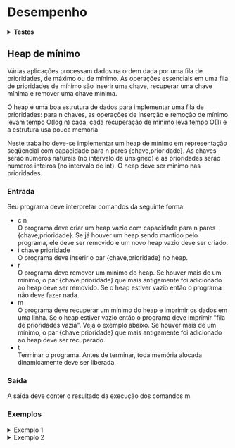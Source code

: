 # <b>Desempenho</b>

<details><summary><b>Testes</b></summary><p>

01:  saída correta.\
02:  saída correta.\
03:  limite de tempo ou memória excedido.\
04:  saída incorreta.\

Número de casos-de-teste: 4.\
Casos-de-teste bem sucedidos: 2.\
<b>Acerto: 50%</b>

</p></details>

## <b>Heap de mínimo</b>

Várias aplicações processam dados na ordem dada por uma fila de prioridades, de máximo ou de mínimo. As operações essenciais em uma fila de prioridades de mínimo são inserir uma chave, recuperar uma chave mínima e remover uma chave mínima.

O heap é uma boa estrutura de dados para implementar uma fila de prioridades: para n chaves, as operações de inserção e remoção de mínimo levam tempo O(log n) cada, cada recuperação de mínimo leva tempo O(1) e a estrutura usa pouca memória.

Neste trabalho deve-se implementar um heap de mínimo em representação seqüencial com capacidade para n pares {chave,prioridade}. As chaves serão números naturais (no intervalo de unsigned) e as prioridades serão números inteiros (no intervalo de int). O heap deve ser minimo nas prioridades.

### <b>Entrada</b>

Seu programa deve interpretar comandos da seguinte forma:
- c n\
O programa deve criar um heap vazio com capacidade para n pares {chave,prioridade}. Se já houver um heap sendo mantido pelo programa, ele deve ser removido e um novo heap vazio deve ser criado.
- i chave prioridade\
O programa deve inserir o par {chave,prioridade} no heap.
- r\
O programa deve remover um mínimo do heap. Se houver mais de um mínimo, o par {chave,prioridade} que mais antigamente foi adicionado ao heap deve ser removido. Se o heap estiver vazio então o programa não deve fazer nada.
- m\
O programa deve recuperar um mínimo do heap e imprimir os dados em uma linha. Se o heap estiver vazio então o programa deve imprimir "fila de prioridades vazia". Veja o exemplo abaixo. Se houver mais de um mínimo, o par {chave,prioridade} que mais antigamente foi adicionado ao heap deve ser recuperado.
- t\
Terminar o programa. Antes de terminar, toda memória alocada dinamicamente deve ser liberada.

### <b>Saída</b>

A saída deve conter o resultado da execução dos comandos m.

### <b>Exemplos</b>

<details><summary>Exemplo 1</summary><p>

- Entrada
```
c 13
i 6 4
i 2 8
m
r
m
r
m
i 10 15
i 12 9
i 21 7
i 0 5
i 15 7
i 5 30
i 6 5
m
r
m
r
m
r
m
r
m
r
m
r
m
r
m
r
t
```
- Saída
```
prioridade minima 4, chave 6
prioridade minima 8, chave 2
fila de prioridades vazia
prioridade minima 5, chave 0
prioridade minima 5, chave 6
prioridade minima 7, chave 21
prioridade minima 7, chave 15
prioridade minima 9, chave 12
prioridade minima 15, chave 10
prioridade minima 30, chave 5
fila de prioridades vazia
```

</p></details>

<details><summary>Exemplo 2</summary><p>

- Entrada
```
c 32
i 31 310
i 30 300
i 29 290
i 28 280
i 27 270
i 26 260
i 25 250
i 24 240
i 23 230
i 22 220
i 21 210
i 20 200
i 19 190
i 18 180
i 17 170
i 16 160
i 15 150
i 14 140
i 13 130
i 12 120
i 11 110
i 10 100
i 9 90
i 8 80
i 7 70
i 6 60
i 5 50
i 4 40
i 3 30
i 2 20
i 1 10
i 0 0
m
r
m
r
m
r
m
r
m
r
m
r
m
r
m
r
m
r
m
r
m
r
m
r
m
r
m
r
m
r
m
r
m
r
m
r
m
r
m
r
m
r
m
r
m
r
m
r
m
r
m
r
m
r
m
r
m
r
m
r
m
r
m
r
m
r
t
```
- Saída
```
prioridade minima 0, chave 0
prioridade minima 10, chave 1
prioridade minima 20, chave 2
prioridade minima 30, chave 3
prioridade minima 40, chave 4
prioridade minima 50, chave 5
prioridade minima 60, chave 6
prioridade minima 70, chave 7
prioridade minima 80, chave 8
prioridade minima 90, chave 9
prioridade minima 100, chave 10
prioridade minima 110, chave 11
prioridade minima 120, chave 12
prioridade minima 130, chave 13
prioridade minima 140, chave 14
prioridade minima 150, chave 15
prioridade minima 160, chave 16
prioridade minima 170, chave 17
prioridade minima 180, chave 18
prioridade minima 190, chave 19
prioridade minima 200, chave 20
prioridade minima 210, chave 21
prioridade minima 220, chave 22
prioridade minima 230, chave 23
prioridade minima 240, chave 24
prioridade minima 250, chave 25
prioridade minima 260, chave 26
prioridade minima 270, chave 27
prioridade minima 280, chave 28
prioridade minima 290, chave 29
prioridade minima 300, chave 30
prioridade minima 310, chave 31
fila de prioridades vazia
```

</p></details>
